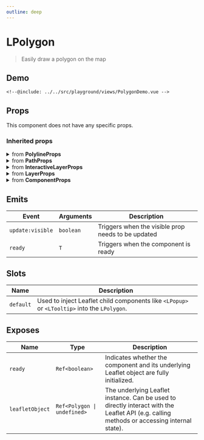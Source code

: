 ```yaml
---
outline: deep
---
```


# LPolygon

> Easily draw a polygon on the map

## Demo

<script>
import "leaflet/dist/leaflet.css";
</script>

<div class="demo">
    <PolygonDemo />
</div>

```vue{12-23}
<!--@include: ../../src/playground/views/PolygonDemo.vue -->
```

## Props

This component does not have any specific props.

### Inherited props
<details>
<summary>from <strong>PolylineProps</strong></summary>

| Prop name | Description | Type | Reactive | Default | Required |
| --- | --- | --- | --- | --- | --- |
| latLngs | Array of coordinates objects that represent the polyline. | `Array` | `true` | `-` | `true` |
| noClip | Disable polyline clipping. | `boolean` | `true` | `-` | `false` |
| smoothFactor | How much to simplify the polyline on each zoom level. More means better performance and smoother looks, and less means more accurate representation. | `number` | `true` | `-` | `false` |

</details>

<details>
<summary>from <strong>PathProps</strong></summary>

| Prop name | Description | Type | Reactive | Default | Required |
| --- | --- | --- | --- | --- | --- |
| stroke | Whether to draw stroke along the path. Set it to `false` to disable borders on polygons or circles. | `boolean` | `true` | `-` | `false` |
| color | Stroke color | `string` | `true` | `-` | `false` |
| weight | Stroke width in pixels | `number` | `true` | `-` | `false` |
| opacity | Stroke opacity | `number` | `true` | `-` | `false` |
| lineCap | A string that defines [shape to be used at the end](https://developer.mozilla.org/docs/Web/SVG/Attribute/stroke-linecap) of the stroke. | `LineCapShape` | `true` | `-` | `false` |
| lineJoin | A string that defines [shape to be used at the corners](https://developer.mozilla.org/docs/Web/SVG/Attribute/stroke-linejoin) of the stroke. | `LineJoinShape` | `true` | `-` | `false` |
| dashArray | A string that defines the stroke [dash pattern](https://developer.mozilla.org/docs/Web/SVG/Attribute/stroke-dasharray). | `string` | `true` | `-` | `false` |
| dashOffset | A string that defines the [distance into the dash pattern to start the dash](https://developer.mozilla.org/docs/Web/SVG/Attribute/stroke-dashoffset). | `string` | `true` | `-` | `false` |
| fill | Whether to fill the path with color. Set it to `false` to disable filling on polygons or circles. | `boolean` | `true` | `-` | `false` |
| fillColor | Fill color | `string` | `true` | `-` | `false` |
| fillOpacity | Fill opacity | `number` | `true` | `-` | `false` |
| fillRule | A string that defines [how the inside of a shape](https://developer.mozilla.org/docs/Web/SVG/Attribute/fill-rule) is determined. | `FillRule` | `true` | `-` | `false` |
| className | Custom class name set on an element. Only for SVG renderer. | `string` | `true` | `-` | `false` |

</details>

<details>
<summary>from <strong>InteractiveLayerProps</strong></summary>

| Prop name | Description | Type | Reactive | Default | Required |
| --- | --- | --- | --- | --- | --- |
| bubblingMouseEvents | When `true`, a pointer event on this path will trigger the same event on the map (unless [DomEvent.stopPropagation](https://leafletjs.com/reference-2.0.0.html#domevent-stoppropagation) is used). | `boolean` | `initOnly` | `-` | `false` |
| interactive | If `false`, the layer will not emit pointer events and will act as a part of the underlying map. | `boolean` | `initOnly` | `-` | `false` |

</details>

<details>
<summary>from <strong>LayerProps</strong></summary>

| Prop name | Description | Type | Reactive | Default | Required |
| --- | --- | --- | --- | --- | --- |
| pane | By default, the layer will be added to the map's [overlay pane](https://leafletjs.com/reference-2.0.0.html#map-overlaypane). Overriding this option will cause the layer to be placed on another pane by default. Not effective if the renderer option is set (the renderer option will override the pane option). | `string` | `initOnly` | `-` | `false` |
| attribution | String to be shown in the attribution control, e.g. "© OpenStreetMap contributors". It describes the layer data and is often a legal obligation towards copyright holders and tile providers. | `string` | `true` | `-` | `false` |
| name | - | `string` | `true` | `-` | `false` |
| layerType | - | `LayerType` | `true` | `-` | `false` |
| visible | - | `boolean` | `true` | `-` | `false` |

</details>

<details>
<summary>from <strong>ComponentProps</strong></summary>

| Prop name | Description | Type | Reactive | Default | Required |
| --- | --- | --- | --- | --- | --- |
| options | Leaflet options to pass to the component constructor. | `T` | `initOnly` | `-` | `false` |

</details>

## Emits

| Event | Arguments | Description |
| --- | --- | --- |
| `update:visible` | `boolean` | Triggers when the visible prop needs to be updated |
| `ready` | `T` | Triggers when the component is ready |

## Slots

| Name | Description |
| --- | --- |
| `default` | Used to inject Leaflet child components like `<LPopup>` or `<LTooltip>` into the `LPolygon`. |

## Exposes

| Name | Type | Description |
| --- | --- | --- |
| `ready` | `Ref<boolean>` | Indicates whether the component and its underlying Leaflet object are fully initialized. |
| `leafletObject` | `Ref<Polygon \| undefined>` | The underlying Leaflet instance. Can be used to directly interact with the Leaflet API (e.g. calling methods or accessing internal state). |

